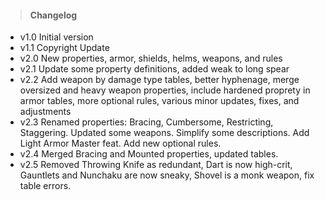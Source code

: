 > #### Changelog
* v1.0 Initial version
* v1.1 Copyright Update
* v2.0 New properties, armor, shields, helms, weapons, and rules
* v2.1 Update some property definitions, added weak to long spear
* v2.2 Add weapon by damage type tables, better hyphenage, merge oversized and heavy weapon properties, include hardened proprety in armor tables, more optional rules, various minor updates, fixes, and adjustments
* v2.3 Renamed properties: Bracing, Cumbersome, Restricting, Staggering. Updated some weapons. Simplify some descriptions. Add Light Armor Master feat. Add new optional rules.
* v2.4 Merged Bracing and Mounted properties, updated tables.
* v2.5 Removed Throwing Knife as redundant, Dart is now high-crit, Gauntlets and Nunchaku are now sneaky, Shovel is a monk weapon, fix table errors.
